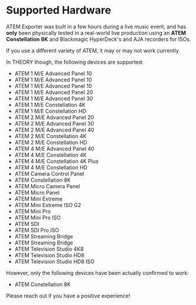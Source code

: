 # Supported Hardware

ATEM Exporter was built in a few hours during a live music event, and has **only** been physically tested in a real-world live production using an **ATEM Constellation 8K** and Blackmagic HyperDeck's and AJA recorders for ISOs.

If you use a different variety of ATEM, it may or may not work currently.

In THEORY though, the following devices are supported:

- ATEM 1 M/E Advanced Panel 10
- ATEM 1 M/E Advanced Panel 10
- ATEM 1 M/E Advanced Panel 10
- ATEM 1 M/E Advanced Panel 20
- ATEM 1 M/E Advanced Panel 30
- ATEM 1 M/E Constellation 4K
- ATEM 1 M/E Constellation HD
- ATEM 2 M/E Advanced Panel 20
- ATEM 2 M/E Advanced Panel 30
- ATEM 2 M/E Advanced Panel 40
- ATEM 2 M/E Constellation 4K
- ATEM 2 M/E Constellation HD
- ATEM 4 M/E Advanced Panel 40
- ATEM 4 M/E Constellation 4K
- ATEM 4 M/E Constellation 4K Plus
- ATEM 4 M/E Constellation HD
- ATEM Camera Control Panel
- ATEM Constellation 8K
- ATEM Micro Camera Panel
- ATEM Micro Panel
- ATEM Mini Extreme
- ATEM Mini Extreme ISO G2
- ATEM Mini Pro
- ATEM Mini Pro ISO
- ATEM SDI
- ATEM SDI Pro ISO
- ATEM Streaming Bridge
- ATEM Streaming Bridge
- ATEM Television Studio 4K8
- ATEM Television Studio HD8
- ATEM Television Studio HD8 ISO

However, only the following devices have been actually confirmed to work:

- ATEM Constellation 8K

Please reach out if you have a positive experience!
